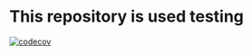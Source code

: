 # This repository is used testing

[![codecov](https://codecov.io/gh/Ram-Amoncar/test-coverage/branch/main/graph/badge.svg?token=WEBUPYKFQ5)](https://codecov.io/gh/Ram-Amoncar/test-coverage)
